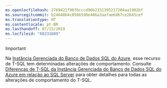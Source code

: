 ```yaml
---
ms.openlocfilehash: 2769421f98fbcccd96b2331395217204aa1902bf
ms.sourcegitcommit: b2464064c0566590e486a3aafae6d67ce2645cef
ms.translationtype: HT
ms.contentlocale: pt-BR
ms.lasthandoff: 07/15/2019
ms.locfileid: "68231609"
---
```

> [!IMPORTANT]  
> Na [Instância Gerenciada do Banco de Dados SQL do Azure](https://docs.microsoft.com/azure/sql-database/sql-database-managed-instance), esse recurso de T-SQL tem determinadas alterações de comportamento. Consulte [Diferenças de T-SQL da Instância Gerenciada do Banco de Dados SQL do Azure em relação ao SQL Server](https://docs.microsoft.com/azure/sql-database/sql-database-managed-instance-transact-sql-information) para obter detalhes para todas as alterações de comportamento do T-SQL.